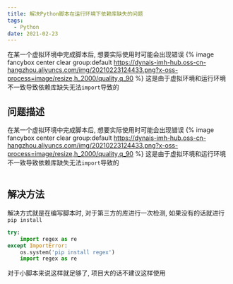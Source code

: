 ```yaml
---
title: 解决Python脚本在运行环境下依赖库缺失的问题
tags: 
  - Python
date: 2021-02-23
---
```


在某一个虚拟环境中完成脚本后, 想要实际使用时可能会出现错误
{% image fancybox center clear group:default https://dynais-imh-hub.oss-cn-hangzhou.aliyuncs.com/img/20210223124433.png?x-oss-process=image/resize,h_2000/quality,q_90  %}
这是由于虚拟环境和运行环境不一致导致依赖库缺失无法`import`导致的

<!-- excerpt -->

## 问题描述
在某一个虚拟环境中完成脚本后, 想要实际使用时可能会出现错误
{% image fancybox center clear group:default https://dynais-imh-hub.oss-cn-hangzhou.aliyuncs.com/img/20210223124433.png?x-oss-process=image/resize,h_2000/quality,q_90  %}
这是由于虚拟环境和运行环境不一致导致依赖库缺失无法`import`导致的
<br>
<br>

## 解决方法
解决方式就是在编写脚本时, 对于第三方的库进行一次检测, 如果没有的话就进行`pip install`
```python
try:
    import regex as re
except ImportError:
    os.system('pip install regex')
    import regex as re
```
对于小脚本来说这样就足够了, 项目大的话不建议这样使用